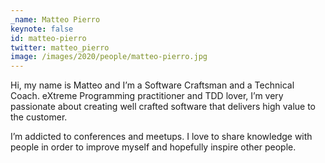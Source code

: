 ```yaml
---
_name: Matteo Pierro
keynote: false
id: matteo-pierro
twitter: matteo_pierro ‏
image: /images/2020/people/matteo-pierro.jpg
---
```

Hi, my name is Matteo and I’m a Software Craftsman and a Technical Coach. eXtreme Programming practitioner and TDD lover, I’m very passionate about creating well crafted software that delivers high value to the customer.

I’m addicted to conferences and meetups. I love to share knowledge with people in order to improve myself and hopefully inspire other people.